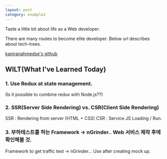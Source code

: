 ```yaml
---
layout: post
category: example2
---
```


Taste a little bit about life as a Web developer.

There are many routes to become elite developer.
Below url describes about tech-trees.

[kamranahmedse's github](https://github.com/kamranahmedse/developer-roadmap)

## WILT(What I've Learned Today)

### 1. Use Redux at state management.
(Is it possible to combine redux with Node.js??)

### 2. SSR(Server Side Rendering) vs. CSR(Client Side Rendering)
SSR : Rendering from server (HTML + CSS)
CSR : Service JS Loading / Run.


### 3. 부하테스트를 하는 Framework -> nGrinder.. Web 서비스 제작 후에 확인해볼 것.
Framework to get traffic test -> nGrinder... Use after creating mock up.

